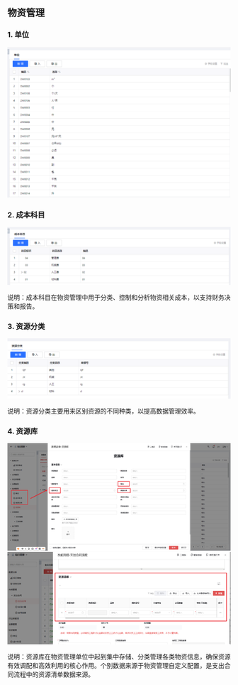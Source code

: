 ## 物资管理

### 1. 单位
![单位示意图](./imgs/dw.png)

### 2. 成本科目
![成本科目示意图](./imgs/cbkm.png)

说明：成本科目在物资管理中用于分类、控制和分析物资相关成本，以支持财务决策和报告。

### 3. 资源分类
![资源分类示意图](./imgs/zyfl.png)

说明：资源分类主要用来区别资源的不同种类，以提高数据管理效率。

### 4. 资源库
![资源库示意图](./imgs/zyk.png)
![资源清单示意图](./imgs/zyqd.png)

说明：资源库在物资管理单位中起到集中存储、分类管理各类物资信息，确保资源有效调配和高效利用的核心作用。个别数据来源于物资管理自定义配置，是支出合同流程中的资源清单数据来源。


